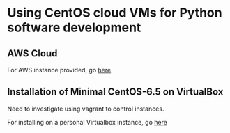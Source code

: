 
# Using CentOS cloud VMs for Python software development

## AWS Cloud 

For AWS instance provided, go [here](AWS-instance.md)


## Installation of Minimal CentOS-6.5 on VirtualBox

Need to investigate using vagrant to control instances.

For installing on a personal Virtualbox instance,  go [here](personal-vbox-install.md)


